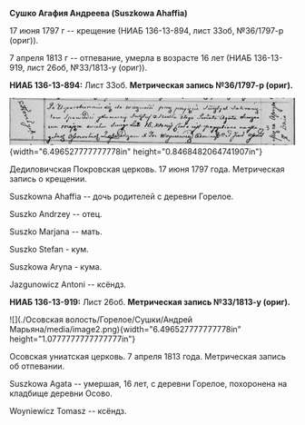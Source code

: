 **Сушко Агафия Андреева (Suszkowa Ahaffia)**

17 июня 1797 г -- крещение (НИАБ 136-13-894, лист 33об, №36/1797-р
(ориг)).

7 апреля 1813 г -- отпевание, умерла в возрасте 16 лет (НИАБ 136-13-919,
лист 26об, №33/1813-у (ориг)).

**НИАБ 136-13-894:** Лист 33об. **Метрическая запись №36/1797-р
(ориг).**

![](./media/3c6ebd1d0c2b2a00eedc32a5cf65bab25424edc7.png){width="6.496527777777778in"
height="0.8468482064741907in"}

Дедиловичская Покровская церковь. 17 июня 1797 года. Метрическая запись
о крещении.

Suszkowna Ahaffia -- дочь родителей с деревни Горелое.

Suszko Andrzey -- отец.

Suszko Marjana -- мать.

Suszko Stefan - кум.

Suszkowa Aryna - кума.

Jazgunowicz Antoni -- ксёндз.

**НИАБ 136-13-919:** Лист 26об. **Метрическая запись №33/1813-у
(ориг).**

![](./Осовская волость/Горелое/Сушки/Андрей Марьяна/media/image2.png){width="6.496527777777778in"
height="1.0777777777777777in"}

Осовская униатская церковь. 7 апреля 1813 года. Метрическая запись об
отпевании.

Suszkowa Agata -- умершая, 16 лет, с деревни Горелое, похоронена на
кладбище деревни Осово.

Woyniewicz Tomasz -- ксёндз.
